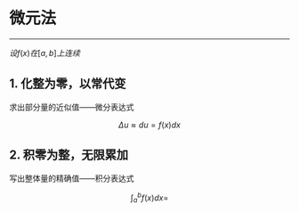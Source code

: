 # 微元法

---

$设f(x)在[a,b]上连续$

## 1. 化整为零，以常代变

求出部分量的近似值——微分表达式

$$\Delta u \approx du = f(x)dx$$

## 2. 积零为整，无限累加

写出整体量的精确值——积分表达式

$$\int_a^bf(x)dx=$$

